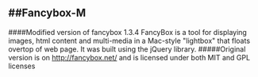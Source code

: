##Fancybox-M
-
####Modified version of fancybox 1.3.4
FancyBox is a tool for displaying images, html content and multi-media in a Mac-style "lightbox" that floats overtop of web page. It was built using the jQuery library.
#####Original version is on http://fancybox.net/ and is licensed under both MIT and GPL licenses

